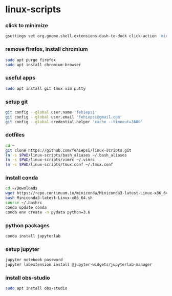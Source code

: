# linux-scripts

### click to minimize
```sh
gsettings set org.gnome.shell.extensions.dash-to-dock click-action 'minimize'
```

### remove firefox, install chromium
```sh
sudo apt purge firefox
sudo apt install chromium-browser
```

### useful apps
```sh
sudo apt install git tmux vim putty
```

### setup git
```sh
git config --global user.name 'fehiepsi'
git config --global user.email 'fehiepsi@gmail.com'
git config --global credential.helper 'cache --timeout=3600'
```

### dotfiles
```sh
cd ~
git clone https://github.com/fehiepsi/linux-scripts.git
ln -s $PWD/linux-scripts/bash_aliases ~/.bash_aliases
ln -s $PWD/linux-scripts/vimrc ~/.vimrc
ln -s $PWD/linux-scripts/tmux.conf ~/.tmux.conf
```

### install conda
```sh
cd ~/Downloads
wget https://repo.continuum.io/miniconda/Miniconda3-latest-Linux-x86_64.sh
bash Miniconda3-latest-Linux-x86_64.sh
source ~/.bashrc
conda update conda
conda env create -n pydata python=3.6
```

### python packages
```sh
conda install jupyterlab
```

### setup jupyter
```sh
jupyter notebook password
jupyter labextension install @jupyter-widgets/jupyterlab-manager
```

### install obs-studio
```sh
sudo apt install obs-studio
```
